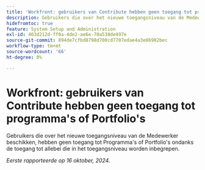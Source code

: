 ```yaml
---
title: 'Workfront: gebruikers van Contribute hebben geen toegang tot programma''s of Portfolio''s'
description: Gebruikers die over het nieuwe toegangsniveau van de Medewerker beschikken, hebben geen toegang tot Programma's of Portfolio's ondanks de toegang tot allebei die in het toegangsniveau worden inbegrepen.
hidefromtoc: true
feature: System Setup and Administration
exl-id: 463d212d-ff0a-4de2-ae6e-70a538de497e
source-git-commit: 894de7cfbd8798d700cd7707edae4a3e86902bec
workflow-type: tm+mt
source-wordcount: '66'
ht-degree: 0%

---
```


# Workfront: gebruikers van Contribute hebben geen toegang tot programma&#39;s of Portfolio&#39;s

Gebruikers die over het nieuwe toegangsniveau van de Medewerker beschikken, hebben geen toegang tot Programma&#39;s of Portfolio&#39;s ondanks de toegang tot allebei die in het toegangsniveau worden inbegrepen.

_Eerste rapporteerde op 16 oktober, 2024._
